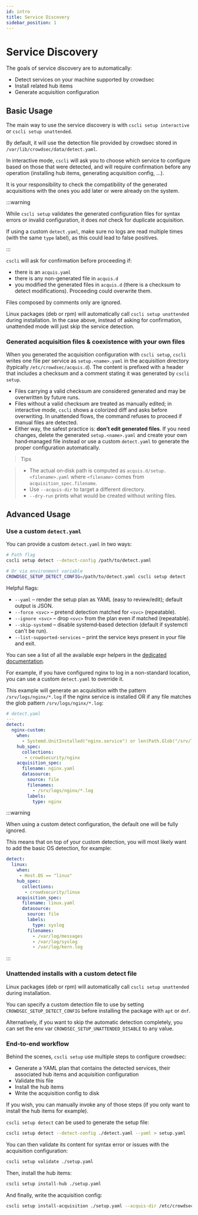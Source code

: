 ```yaml
---
id: intro
title: Service Discovery
sidebar_position: 1
---
```


# Service Discovery

The goals of service discovery are to automatically:
 - Detect services on your machine supported by crowdsec
 - Install related hub items
 - Generate acquisition configuration

## Basic Usage

The main way to use the service discovery is with `cscli setup interactive` or `cscli setup unattended`.

By default, it will use the detection file provided by crowdsec stored in `/var/lib/crowdsec/data/detect.yaml`.

In interactive mode, `cscli` will ask you to choose which service to configure based on those that were detected, and will require confirmation before any operation (installing hub items, generating acquisition config, ...).

It is your responsibility to check the compatibility of the generated acquisitions with the ones you add later or were already on the system.

:::warning

While `cscli setup` validates the generated configuration files for syntax errors or invalid configuration, it does *not* check for duplicate acquisition.

If using a custom `detect.yaml`, make sure no logs are read multiple times (with the same `type` label), as this could lead to false positives.

:::


`cscli` will ask for confirmation before proceeding if:

- there is an `acquis.yaml`
- there is any non-generated file in `acquis.d`
- you modified the generated files in `acquis.d` (there is a checksum to detect modifications). Proceeding could overwrite them.

Files composed by comments only are ignored.

Linux packages (deb or rpm) will automatically call `cscli setup unattended` during installation. In the case above, instead of asking for confirmation, unattended mode will just skip the service detection.


### Generated acquisition files & coexistence with your own files

When you generated the acquisition configuration with `cscli setup`, `cscli` writes one file per service as `setup.<name>.yaml` in the acquisition directory (typically `/etc/crowdsec/acquis.d`). The content is prefixed with a header that includes a checksum and a comment stating it was generated by `cscli setup`.

- Files carrying a valid checksum are considered generated and may be overwritten by future runs.
- Files without a valid checksum are treated as manually edited; in interactive mode, `cscli` shows a colorized diff and asks before overwriting. In unattended flows, the command refuses to proceed if manual files are detected.
- Either way, the safest practice is: **don’t edit generated files**. If you need changes, delete the generated `setup.<name>.yaml` and create your own hand‑managed file instead or use a custom `detect.yaml` to generate the proper configuration automatically.

> Tips

> - The actual on‑disk path is computed as `acquis.d/setup.<filename>.yaml` where `<filename>` comes from `acquisition_spec.filename`.
> - Use `--acquis-dir` to target a different directory.
> - `--dry-run` prints what would be created without writing files.


## Advanced Usage

### Use a custom `detect.yaml`

You can provide a custom `detect.yaml` in two ways:

```bash
# Path flag
cscli setup detect --detect-config /path/to/detect.yaml

# Or via environment variable
CROWDSEC_SETUP_DETECT_CONFIG=/path/to/detect.yaml cscli setup detect
```

Helpful flags:

- `--yaml` – render the setup plan as YAML (easy to review/edit); default output is JSON.
- `--force <svc>` – pretend detection matched for `<svc>` (repeatable).
- `--ignore <svc>` – drop `<svc>` from the plan even if matched (repeatable).
- `--skip-systemd` – disable systemd‐based detection (default if systemctl can't be run).
- `--list-supported-services` – print the service keys present in your file and exit.

You can see a list of all the available expr helpers in the [dedicated documentation](/log_processor/service-discovery-setup/expr.md).

For example, if you have configured nginx to log in a non-standard location, you can use a custom `detect.yaml` to override it.

This example will generate an acquisition with the pattern `/srv/logs/nginx/*.log` if the nginx service is installed OR if any file matches the glob pattern `/srv/logs/nginx/*.log`: 

```yaml
# detect.yaml
---
detect:
  nginx-custom:
    when:
      - Systemd.UnitInstalled("nginx.service") or len(Path.Glob("/srv/logs/nginx/*.log")) > 0
    hub_spec:
      collections:
       - crowdsecurity/nginx
    acquisition_spec:
      filename: nginx.yaml
      datasource:
        source: file
        filenames:
          - /srv/logs/nginx/*.log
        labels:
          type: nginx
```

:::warning

When using a custom detect configuration, the default one will be fully ignored.

This means that on top of your custom detection, you will most likely want to add the basic OS detection, for example:

```yaml
detect:
  linux:
    when:
     - Host.OS == "linux"
    hub_spec:
      collections:
       - crowdsecurity/linux
    acquisition_spec:
      filename: linux.yaml
      datasource:
        source: file
        labels:
          type: syslog
        filenames:
          - /var/log/messages
          - /var/log/syslog
          - /var/log/kern.log
```

:::

### Unattended installs with a custom detect file

Linux packages (deb or rpm) will automatically call `cscli setup unattended` during installation.

You can specify a custom detection file to use by setting `CROWDSEC_SETUP_DETECT_CONFIG` before installing the package with `apt` or `dnf`.

Alternatively, if you want to skip the automatic detection completely, you can set the env var `CROWDSEC_SETUP_UNATTENDED_DISABLE` to any value.

### End-to-end workflow

Behind the scenes, `cscli setup` use multiple steps to configure crowdsec:

- Generate a YAML plan that contains the detected services, their associated hub items and acquisition configuration
- Validate this file
- Install the hub items
- Write the acquisition config to disk

If you wish, you can manually invoke any of those steps (if you only want to install the hub items for example).

`cscli setup detect` can be used to generate the setup file:

```bash
cscli setup detect --detect-config ./detect.yaml --yaml > setup.yaml
```

You can then validate its content for syntax error or issues with the acquisition configuration:

```bash
cscli setup validate ./setup.yaml
```

Then, install the hub items:

```bash
cscli setup install-hub ./setup.yaml
```

And finally, write the acquisition config:

```bash
cscli setup install-acquisition ./setup.yaml --acquis-dir /etc/crowdsec/acquis.d
```
